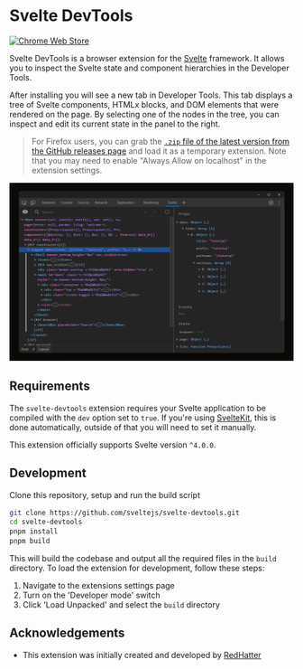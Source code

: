 # Svelte DevTools

<a href="https://chrome.google.com/webstore/detail/svelte-devtools/kfidecgcdjjfpeckbblhmfkhmlgecoff">
	<picture>
		<source media="(prefers-color-scheme: dark)" srcset="https://storage.googleapis.com/web-dev-uploads/image/WlD8wC6g8khYWPJUsQceQkhXSlv1/UV4C4ybeBTsZt43U4xis.png">
		<img alt="Chrome Web Store" src="https://storage.googleapis.com/web-dev-uploads/image/WlD8wC6g8khYWPJUsQceQkhXSlv1/tbyBjqi7Zu733AAKA5n4.png">
	</picture>
</a>

Svelte DevTools is a browser extension for the [Svelte](https://svelte.dev/) framework. It allows you to inspect the Svelte state and component hierarchies in the Developer Tools.

After installing you will see a new tab in Developer Tools. This tab displays a tree of Svelte components, HTMLx blocks, and DOM elements that were rendered on the page. By selecting one of the nodes in the tree, you can inspect and edit its current state in the panel to the right.

> For Firefox users, you can grab the [`.zip` file of the latest version from the GitHub releases page](https://github.com/sveltejs/svelte-devtools/releases/latest) and load it as a temporary extension. Note that you may need to enable "Always Allow on localhost" in the extension settings.

![2.0.0 Screenshot](./.github/assets/screenshot-2.0.0.png '2.0.0 Screenshot')

## Requirements

The `svelte-devtools` extension requires your Svelte application to be compiled with the `dev` option set to `true`. If you're using [SvelteKit](https://kit.svelte.dev/), this is done automatically, outside of that you will need to set it manually.

This extension officially supports Svelte version `^4.0.0`.

## Development

Clone this repository, setup and run the build script

```sh
git clone https://github.com/sveltejs/svelte-devtools.git
cd svelte-devtools
pnpm install
pnpm build
```

This will build the codebase and output all the required files in the `build` directory. To load the extension for development, follow these steps:

1. Navigate to the extensions settings page
2. Turn on the 'Developer mode' switch
3. Click 'Load Unpacked' and select the `build` directory

## Acknowledgements

-   This extension was initially created and developed by [RedHatter](https://github.com/RedHatter)
